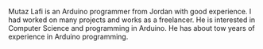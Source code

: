 Mutaz Lafi is an Arduino programmer from Jordan with good experience. I had worked on many projects and works as a freelancer. He is interested in Computer Science and programming in Arduino. He has about tow years of experience in Arduino programming.

